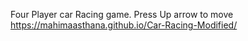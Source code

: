 Four Player car Racing game. Press Up arrow to move
 https://mahimaasthana.github.io/Car-Racing-Modified/
